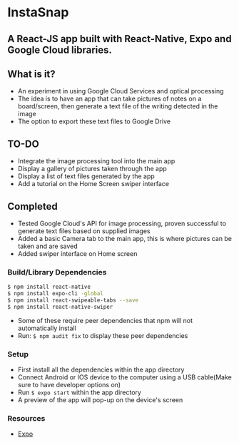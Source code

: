 # InstaSnap

## A React-JS app built with React-Native, Expo and Google Cloud libraries.

## What is it?
* An experiment in using Google Cloud Services and optical processing
* The idea is to have an app that can take pictures of notes on a board/screen, then generate a text file of the writing detected in the      image
* The option to export these text files to Google Drive

## TO-DO
* Integrate the image processing tool into the main app
* Display a gallery of pictures taken through the app
* Display a list of text files generated by the app
* Add a tutorial on the Home Screen swiper interface

## Completed
* Tested Google Cloud's API for image processing, proven successful to generate text files based on supplied images
* Added a basic Camera tab to the main app, this is where pictures can be taken and are saved
* Added swiper interface on Home screen

### Build/Library Dependencies

```bash
$ npm install react-native
$ npm install expo-cli -global
$ npm install react-swipeable-tabs --save
$ npm install react-native-swiper
```
* Some of these require peer dependencies that npm will not automatically install
* Run: `$ npm audit fix` to display these peer dependencies


### Setup
* First install all the dependencies within the app directory
* Connect Android or IOS device to the computer using a USB cable(Make sure to have developer options on)
* Run `$ expo start` within the app directory
* A preview of the app will pop-up on the device's screen

### Resources
* [Expo](https://expo.io/)

